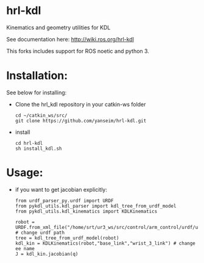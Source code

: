 hrl-kdl
=======

Kinematics and geometry utilities for KDL

See documentation here: http://wiki.ros.org/hrl-kdl

This forks includes support for ROS noetic and python 3. 

# Installation:

See below for installing:

- Clone the hrl_kdl repository in your catkin-ws folder
       
      cd ~/catkin_ws/src/
      git clone https://github.com/yanseim/hrl-kdl.git
      
- install
      
      cd hrl-kdl
      sh install_kdl.sh

      
# Usage:

- if you want to get jacobian explicitly:
  
      from urdf_parser_py.urdf import URDF
      from pykdl_utils.kdl_parser import kdl_tree_from_urdf_model
      from pykdl_utils.kdl_kinematics import KDLKinematics

      robot = URDF.from_xml_file("/home/srt/ur3_ws/src/control/arm_control/urdf/ur3.urdf") # change urdf path
      tree = kdl_tree_from_urdf_model(robot)
      kdl_kin = KDLKinematics(robot,"base_link","wrist_3_link") # change ee name
      J = kdl_kin.jacobian(q)